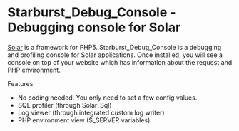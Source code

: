 Starburst_Debug_Console - Debugging console for Solar
=====================================================

[Solar][] is a framework for PHP5. Starburst_Debug_Console is a debugging and
profiling console for Solar applications. Once installed, you will see a console
on top of your website which has information about the request and PHP environment.

Features:

* No coding needed. You only need to set a few config values.
* SQL profiler (through Solar_Sql)
* Log viewer (through integrated custom log writer)
* PHP environment view ($_SERVER variables)

[Solar]: http://solarphp.com